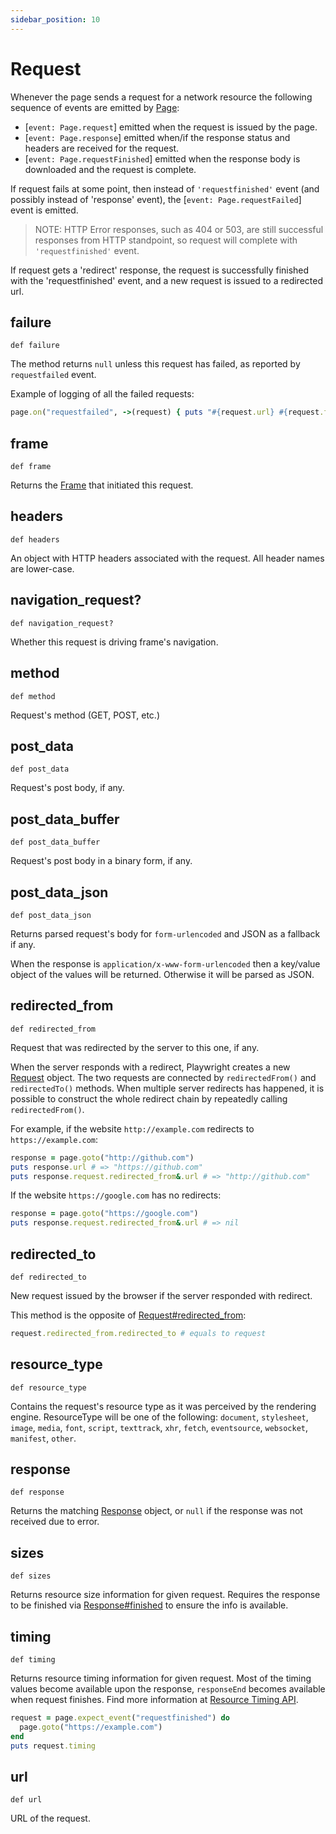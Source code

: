 ```yaml
---
sidebar_position: 10
---
```


# Request

Whenever the page sends a request for a network resource the following sequence of events are emitted by [Page](./page):
- [`event: Page.request`] emitted when the request is issued by the page.
- [`event: Page.response`] emitted when/if the response status and headers are received for the request.
- [`event: Page.requestFinished`] emitted when the response body is downloaded and the request is complete.

If request fails at some point, then instead of `'requestfinished'` event (and possibly instead of 'response' event),
the  [`event: Page.requestFailed`] event is emitted.

> NOTE: HTTP Error responses, such as 404 or 503, are still successful responses from HTTP standpoint, so request will
complete with `'requestfinished'` event.

If request gets a 'redirect' response, the request is successfully finished with the 'requestfinished' event, and a new
request is  issued to a redirected url.

## failure

```
def failure
```

The method returns `null` unless this request has failed, as reported by `requestfailed` event.

Example of logging of all the failed requests:

```ruby
page.on("requestfailed", ->(request) { puts "#{request.url} #{request.failure}" })
```



## frame

```
def frame
```

Returns the [Frame](./frame) that initiated this request.

## headers

```
def headers
```

An object with HTTP headers associated with the request. All header names are lower-case.

## navigation_request?

```
def navigation_request?
```

Whether this request is driving frame's navigation.

## method

```
def method
```

Request's method (GET, POST, etc.)

## post_data

```
def post_data
```

Request's post body, if any.

## post_data_buffer

```
def post_data_buffer
```

Request's post body in a binary form, if any.

## post_data_json

```
def post_data_json
```

Returns parsed request's body for `form-urlencoded` and JSON as a fallback if any.

When the response is `application/x-www-form-urlencoded` then a key/value object of the values will be returned.
Otherwise it will be parsed as JSON.

## redirected_from

```
def redirected_from
```

Request that was redirected by the server to this one, if any.

When the server responds with a redirect, Playwright creates a new [Request](./request) object. The two requests are connected by
`redirectedFrom()` and `redirectedTo()` methods. When multiple server redirects has happened, it is possible to
construct the whole redirect chain by repeatedly calling `redirectedFrom()`.

For example, if the website `http://example.com` redirects to `https://example.com`:

```ruby
response = page.goto("http://github.com")
puts response.url # => "https://github.com"
puts response.request.redirected_from&.url # => "http://github.com"
```

If the website `https://google.com` has no redirects:

```ruby
response = page.goto("https://google.com")
puts response.request.redirected_from&.url # => nil
```



## redirected_to

```
def redirected_to
```

New request issued by the browser if the server responded with redirect.

This method is the opposite of [Request#redirected_from](./request#redirected_from):

```ruby
request.redirected_from.redirected_to # equals to request
```



## resource_type

```
def resource_type
```

Contains the request's resource type as it was perceived by the rendering engine. ResourceType will be one of the
following: `document`, `stylesheet`, `image`, `media`, `font`, `script`, `texttrack`, `xhr`, `fetch`, `eventsource`,
`websocket`, `manifest`, `other`.

## response

```
def response
```

Returns the matching [Response](./response) object, or `null` if the response was not received due to error.

## sizes

```
def sizes
```

Returns resource size information for given request. Requires the response to be finished via
[Response#finished](./response#finished) to ensure the info is available.

## timing

```
def timing
```

Returns resource timing information for given request. Most of the timing values become available upon the response,
`responseEnd` becomes available when request finishes. Find more information at
[Resource Timing API](https://developer.mozilla.org/en-US/docs/Web/API/PerformanceResourceTiming).

```ruby
request = page.expect_event("requestfinished") do
  page.goto("https://example.com")
end
puts request.timing
```



## url

```
def url
```

URL of the request.
